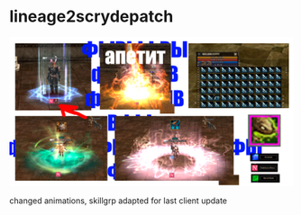 # lineage2scrydepatch
![pic](pic1.png)

changed animations, skillgrp adapted for last client update
